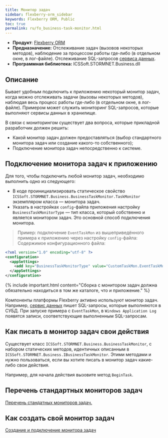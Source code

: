 ```yaml
---
title: Монитор задач
sidebar: flexberry-orm_sidebar
keywords: Flexberry ORM, Public
toc: true
permalink: ru/fo_business-task-monitor.html
---
```

* **Продукт**: [Flexberry ORM](fo_flexberry-o-r-m.html)
* **Предназначение:** Отслеживание задач (вызовов некоторых методов), наблюдение за процессом работы где-либо (в отдельном окне, в лог-файле). Отслеживание SQL-запросов [сервиса данных](fo_data-service.html).
* **Программная библиотека:** ICSSoft.STORMNET.Business.dll

## Описание
Бывает удобным подключить к приложению некоторый монитор задач, когда можно отслеживать задачи (вызовы некоторых методов), наблюдая весь процесс работы где-либо (в отдельном окне, в лог-файле). Примером может служить мониторинг SQL-запросов, которые выполняют сервисы данных в хранилище.

В связи с мониторингом существует два вопроса, которые прикладной разработчик должен решить:

* Какой монитор задач должен предоставляться (выбор стандартного монитора задач или создание какого-то собственного);
* Подключение монитора задач непосредственно к системе.

## Подключение монитора задач к приложению
Для того, чтобы подключить любой монитор задач, необходимо выполнить одно из следующего:

* В коде проинициализировать статическое свойство `ICSSoft.STORMNET.Business.BusinessTaskMonitor.TaskMonitor` экземпляром класса — монитора задач.
* Указать в настройках `config`-файла приложения настройку `BusinessTaskMonitorType` — тип класса, который собственно и является монитором задач. Это основной способ подключения монитора.

>Пример: подключение `EventTaskMon` из вышеприведённого примера к приложению через настройку `config`-файла:
Содержимое конфигурационного файла:

```xml
<?xml version="1.0" encoding="utf-8" ?>
<configuration>
  <appSettings>
    <add key="BusinessTaskMonitorType" value="CustomTaskMon.EventTaskMon, CustomTaskMon, Version=1.0.0.1, Culture=neutral, PublicKeyToken=null"/>
  </appSettings>
</configuration>
```

{% include important.html content="Сборка с монитором задач должна обязательно находиться в том же каталоге, что и приложение." %}

Компоненты платформы Flexberry активно используют монитор задач. Например, [сервис данных](fo_data-service.html) пишет SQL-запросы, которые выполняются в СУБД. При запуске примера с `EventTaskMon`, в `Windows Application Log` появятся записи, соответствующие выполненным SQL-запросам.

## Как писать в монитор задач свои действия
Существует класс `ICSSoft.STORMNET.Business.BusinessTaskMonitor`, с набором статических методов, идентичных описанным в `ICSSoft.STORMNET.Business.IBusinessTaskMonitor`. Этими методами и нужно пользоваться, если вы хотите писать в монитор задач какие-либо свои действия.


Например, для начала действия вызовите метод `BeginTask`.

## Перечень стандартных мониторов задач
[Перечень стандатных мониторов задач.](fo_BusinessTaskMonitorsInOrm.ru)

## Как создать свой монитор задач
[Создание и подключение монитора задач](fo_creating-connection-business-task-monitor.html)
